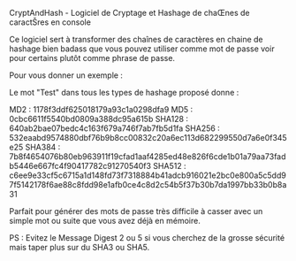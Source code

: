 CryptAndHash - Logiciel de Cryptage et Hashage de chaŒnes de caractŠres en console 

Ce logiciel sert à transformer des chaînes de caractères en chaine de hashage bien badass que vous pouvez utiliser comme mot de passe voir pour certains plutôt comme phrase de passe.

Pour vous donner un exemple : 

Le mot "Test" dans tous les types de hashage proposé donne :

MD2 : 1178f3ddf625018179a93c1a0298dfa9
MD5 : 0cbc6611f5540bd0809a388dc95a615b
SHA128 : 640ab2bae07bedc4c163f679a746f7ab7fb5d1fa
SHA256 : 532eaabd9574880dbf76b9b8cc00832c20a6ec113d682299550d7a6e0f345e25
SHA384 : 7b8f4654076b80eb963911f19cfad1aaf4285ed48e826f6cde1b01a79aa73fadb5446e667fc4f90417782c91270540f3
SHA512 : c6ee9e33cf5c6715a1d148fd73f7318884b41adcb916021e2bc0e800a5c5dd97f5142178f6ae88c8fdd98e1afb0ce4c8d2c54b5f37b30b7da1997bb33b0b8a31

Parfait pour générer des mots de passe très difficile à casser avec un simple mot ou suite que vous avez déjà en mémoire.

PS : Evitez le Message Digest 2 ou 5 si vous cherchez de la grosse sécurité mais taper plus sur du SHA3 ou SHA5.

